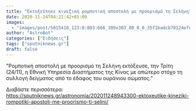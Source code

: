 ```yaml
---
title: "Εκτοξεύτηκε κινεζική ρομποτική αποστολή με προορισμό τη Σελήνη"
date: 2020-11-24T04:21:42+01:00
images:
  - "images/post/5015416_123:0:803:666_309x303_80_0_0_35f1badcb70124efe34cb8dea8fddbac.jpg"
author: "AstroBot"
categories: ["Ειδήσεις"]
tags: ["sputniknews.gr"]
draft: false
---
```


"Ρομποτική αποστολή με προορισμό τη Σελήνη εκτόξευσε, την Τρίτη (24/11), η Εθνική Υπηρεσία Διαστήματος της Κίνας με απώτερο στόχο τη συλλογή δείγματος από το έδαφος του ουράνιου σώματος."

Διαβάστε περισσότερα: https://sputniknews.gr/astronomia/202011248943300-ektoxeutike-kineziki-rompotiki-apostoli-me-proorismo-ti-selini/
